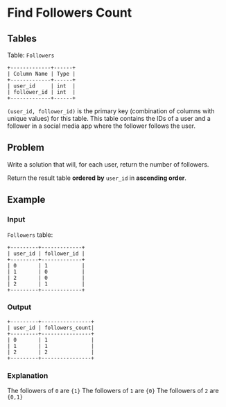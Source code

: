 # Find Followers Count

## Tables

Table: `Followers`

```
+-------------+------+
| Column Name | Type |
+-------------+------+
| user_id     | int  |
| follower_id | int  |
+-------------+------+
```

`(user_id, follower_id)` is the primary key (combination of columns with unique
values) for this table.
This table contains the IDs of a user and a follower in a social media app where
the follower follows the user.

## Problem

Write a solution that will, for each user, return the number of followers.

Return the result table **ordered by** `user_id` in **ascending order**.

## Example

### Input

`Followers` table:

```
+---------+-------------+
| user_id | follower_id |
+---------+-------------+
| 0       | 1           |
| 1       | 0           |
| 2       | 0           |
| 2       | 1           |
+---------+-------------+
```

### Output

```
+---------+----------------+
| user_id | followers_count|
+---------+----------------+
| 0       | 1              |
| 1       | 1              |
| 2       | 2              |
+---------+----------------+
```

### Explanation

The followers of `0` are `{1}`
The followers of `1` are `{0}`
The followers of `2` are `{0,1}`
